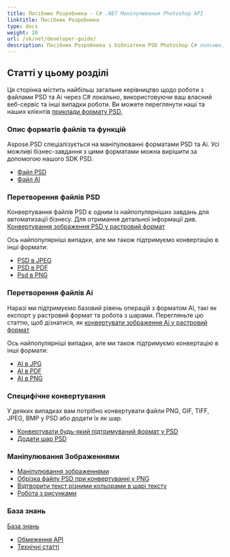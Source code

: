 ```yaml
---
title: Посібник Розробника - C# .NET Маніпулювання Photoshop API
linktitle: Посібник Розробника
type: docs
weight: 20
url: /uk/net/developer-guide/
description: Посібник Розробника з бібліотеки PSD Photoshop C# пояснює, як використовувати C# для роботи з файлами PSD та Ai локально, через власний веб-сервіс або в інших випадках.
---
```


## **Статті у цьому розділі**
Ця сторінка містить найбільш загальне керівництво щодо роботи з файлами PSD та Ai через C# локально, використовуючи ваш власний веб-сервіс та інші випадки роботи. Ви можете переглянути наші та наших клієнтів [приклади формату PSD.](/psd/uk/net/showcases/)
### **Опис форматів файлів та функцій**
Aspose.PSD спеціалізується на маніпулюванні форматами PSD та Ai. Усі можливі бізнес-завдання з цими форматами можна вирішити за допомогою нашого SDK PSD.

- [Файл PSD](/psd/uk/net/psd-file/)
- [Файл AI](/psd/uk/net/ai-adobe-illustrator-format/)
### **Перетворення файлів PSD**
Конвертування файлів PSD є одним із найпопулярніших завдань для автоматизації бізнесу. Для отримання детальної інформації див. [Конвертування зображення PSD у растровий формат](/psd/uk/net/converting-psd-image-to-raster-format/)

Ось найпопулярніші випадки, але ми також підтримуємо конвертацію в інші формати:

- [PSD в JPEG](/psd/uk/net/psd-to-jpg/) 
- [PSD в PDF](/psd/uk/net/psd-to-pdf/) 
- [Psd в PNG](/psd/uk/net/psd-to-png/) 
### **Перетворення файлів Ai**
Наразі ми підтримуємо базовий рівень операцій з форматом AI, такі як експорт у растровий формат та робота з шарами. Перегляньте цю статтю, щоб дізнатися, як [конвертувати зображення Ai у растровий формат](/psd/uk/net/converting-ai-image-to-raster-format/)

Ось найпопулярніші випадки, але ми також підтримуємо конвертацію в інші формати:

- [AI в JPG](/psd/uk/net/ai-to-jpg/) 
- [AI в PDF](/psd/uk/net/ai-to-pdf/) 
- [AI в PNG](/psd/uk/net/ai-to-png/)

### **Специфічне конвертування**
У деяких випадках вам потрібно конвертувати файли PNG, GIF, TIFF, JPEG, BMP у PSD або додати їх як шар.

- [Конвертувати будь-який підтримуваний формат у PSD](/psd/uk/net/convert-image-to-psd-format/)
- [Додати шар PSD](/psd/uk/net/add-layer-to-psd/)
### **Маніпулювання Зображеннями**
- [Маніпулювання зображеннями](/psd/uk/net/manipulating-images/)
- [Обрізка файлу PSD при конвертуванні у PNG](/psd/uk/net/cropping-psd-file-while-converting-to-png/)
- [Відтворити текст різними кольорами в шарі тексту](/psd/uk/net/working-with-drawing-images/)
- [Робота з рисунками](/psd/uk/net/working-with-drawing-images/)  
### **База знань**
[База знань](/psd/uk/net/knowledge-base/) 

- [Обмеження API](/psd/uk/net/api-limitations/) 
- [Технічні статті](/psd/uk/net/technical-articles/) 

